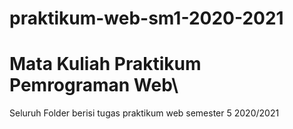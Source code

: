# praktikum-web-sm1-2020-2021
# Mata Kuliah Praktikum Pemrograman Web\ 
Seluruh Folder berisi tugas praktikum web semester 5 2020/2021
